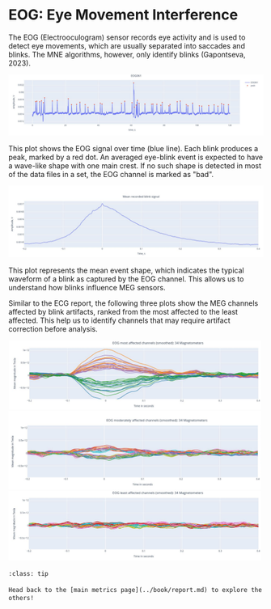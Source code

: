 # EOG: Eye Movement Interference

The EOG (Electrooculogram) sensor records eye activity and is used to detect eye movements, which are usually separated into saccades and blinks. The MNE algorithms, however, only identify blinks (Gapontseva, 2023).


  <img src="../static/05_EOG/02" alt="pic2" width="800px">

This plot shows the EOG signal over time (blue line). Each blink produces a peak, marked by a red dot. An averaged eye-blink event is expected to have a wave-like shape with one main crest. If no such shape is detected in most of the data files in a set, the EOG channel is marked as "bad". 

  <img src="../static/05_EOG/03" alt="pic3" width="800px">


This plot represents the mean event shape, which indicates the typical waveform of a blink as captured by the EOG channel. This allows us to understand how blinks influence MEG sensors. 

Similar to the ECG report, the following three plots show the MEG channels affected by blink artifacts, ranked from the most affected to the least affected. This help us to identify channels that may require artifact correction before analysis.

  <img src="../static/05_EOG/04" alt="pic4" width="500px">
  <img src="../static/05_EOG/05" alt="pic5" width="500px">
  <img src="../static/05_EOG/06" alt="pic6" width="500px">

```{admonition} Want to check more reports?
:class: tip

Head back to the [main metrics page](../book/report.md) to explore the others!

``` 
